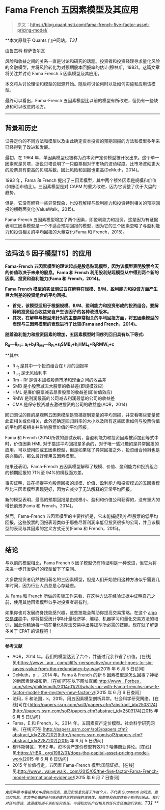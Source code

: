 # Fama French 五因素模型及其应用

> 原文：<https://blog.quantinsti.com/fama-french-five-factor-asset-pricing-model/>

**本文原载于 Quants 门户网站。*T3】*

由鲁杰科·穆萨鲁尔瓦

风险和收益之间的关系一直是讨论和研究的话题。投资者和投资经理寻求量化风险的金融模型，并将风险转化为对预期股本回报率的估计(穆林斯，1982)。这篇文章将关注并讨论 Fama French 5 因素模型及其应用。

本文将从讨论理论和模型的起源开始。随后将讨论何时以及如何实施和应用该模型。

最终可以看出，Fama-French 五因素模型比以前的模型有所改进，但仍有一些缺点和可以改进的地方。

* * *

## ****背景和历史****

证券定价的不同方法和模型以及由此确定资本投资的预期回报的方法和模型多年来已经得到了改进和发展。

最初，在 1964 年，单因素模型也被称为资本资产定价模型被开发出来。这个单一因素就是贝塔，据说贝塔说明了一只股票相对于市场的波动程度。比市场波动更大的股票具有更高的贝塔系数，因此风险和回报也更高(DeMuth，2014)。

1993 年，Fama 和 French 提出了三因素模型，其中两个额外因素是规模和价值(如账面市值比)。三因素模型是对 CAPM 的重大改进，因为它调整了优于大盘的趋势。

但是，它没有解释一些异常现象，也没有解释与盈利能力和投资特别相关的预期回报的横截面变化(ValueWalk，2015)。

Fama-French 五因素模型增加了两个因素，即盈利能力和投资，这是因为有证据表明三因素模型是一个不适合预期回报的模型，因为它的三个因素忽略了与盈利能力和投资相关的平均回报的大量变化(Fama 和 French，2015)。

* * *

## ****法玛法 5 **因子模型**T5】的应用****

**Fama-French 五因素模型的理论起点是股息贴现模型，因为该模型表明股票今天的价值取决于未来的股息。Fama 和 French 利用股利贴现模型从中得到两个新的因素，投资和盈利能力(Fama 和 French，2014)。**

**Fama French 模型的实证测试旨在解释在规模、B/M、盈利能力和投资方面产生巨大利差的投资组合的平均回报。**

*   **首先，该模型适用于根据规模、B/M、盈利能力和投资形成的投资组合。要解释的投资组合收益来自产生该因子的各种改进版本。**
*   **其次，在解释与模型未针对的主要异常相关的平均回报方面，将五因素模型的表现与三因素模型的表现进行了比较(Fama and French，2014)。**

**随着盈利能力和投资因素的增加，五因素模型时间序列回归具有以下等式:**

****R<sub>it</sub>—R<sub>Ft</sub>= a<sub>I</sub>+b<sub>I</sub>(R<sub>Mt</sub>—R<sub>Ft</sub>+s<sub>I</sub>SMB<sub>t</sub>+h<sub>I</sub>HML<sub>t</sub>+R<sub>I</sub>RMW<sub>t</sub>+c****

 **其中:

*   R <sub>ft</sub> 是其中一个投资组合在 t 月的回报率
*   R <sub>Ft</sub> 是无风险利率
*   Rm - Rf 是资本加权股票市场和现金之间的收益差
*   SMB 是小股票减去大股票的收益差(即规模效应)
*   HML 是廉价股票减去昂贵股票的收益差(即价值效应)
*   RMW 是利润最高的公司减去利润最低的公司的收益差
*   CMA 是保守投资减去激进投资的公司的收益差(AQR，2014)

回归测试的目的是观察五因素模型是否捕捉到变量的平均回报，并查看哪些变量彼此正相关或负相关，此外还确定回归斜率的大小以及所有这些因素如何与股票价值的平均回报相关并影响股票价值的平均回报。

Fama 和 French (2014)所做的测试表明，当盈利能力和投资因素被添加到等式中时，价值因素 HML 对于描述平均回报是多余的，对于唯一感兴趣的是异常回报的应用，可以使用四或五因素模型，但是如果除了异常回报之外，投资组合倾斜也是感兴趣的，那么最好使用五因素模型。

结果还表明，Fama-French 五因素模型解释了规模、价值、盈利能力和投资组合的预期回报的 71%至 94%的横截面方差。

事实证明，旨在捕捉平均股票回报的规模、价值、盈利能力和投资模式的五因素模型比三因素模型表现更好，因为它减少了无法解释的异常平均回报。

新的模型表明，最高的预期回报是由规模小、盈利和价值公司获得的，没有重大的增长前景(Fama 和 French，2014)。

然而，Fama-French 五因素模型的主要挫折是，它未能捕捉到小型股票的低平均回报，这些股票的回报表现类似于那些尽管利润率低但投资很多的公司，并且该模型的表现与其因素的定义方式无关(Fama 和 French，2015)。

* * *

## ****结论****

与以前的模型相比，Fama French 5 因子模型仍有待证明是一种改进，但它为将来进一步开发更好的模型留下了空间。

大多数投资者仍然使用著名的三因素模型，但是人们开始使用这种方法似乎需要几年时间，因为行业人员总是心存疑虑。

从 Fama 和 French 所做的实际工作来看，在这种方法在经验证据中证明自己之前，使用其他因素模型似乎对投资者最有利。

如果你也对发展终身技能感兴趣，这些技能会帮助你提高交易策略。在这个 [algo 交易课程](https://www.quantinsti.com/epat)中，你将接受统计学&计量经济学、编程、机器学习和量化交易方法的培训，因此你精通每一项在量化&算法交易中出类拔萃所必需的技能。现在就了解更多关于 EPAT 的课程吧！

* * *

**参考文献**

*   AQR，2014 年。我们的模型达到了六个，并通过冗余节省了价值。[在线]见:[https://www . aqr . com/cliffs-perspective/our-model-goes-to-six-saves-value from-the-redundancy-by-way](https://www.aqr.com/cliffs-perspective/our-model-goes-to-six-and-saves-value-from-redundancy-along-the-way)[2015 年 6 月 5 日访问]
*   DeMuth，p .，2014 年。Fama & French 的新 5 因素模型是怎么回事？神秘的新因素诉福布斯，[在线]可在以下网址查阅:[http://www . Forbes . com/sites/phildemuth/2014/01/20/whats-up-with-Fama-frenchs-new-5-factor-model-the-mystery-new-factor-v/](http://www.forbes.com/sites/phildemuth/2014/01/20/whats-up-with-fama-frenchs-new-5-factor-model-the-mysterious-new-factor-v/)[2015 年 6 月 6 日查阅]
*   法玛，E 和法国，k，2015。用五因素模型剖析异常。社会科学研究网络。[在线]可在:[http://papers.ssrn.com/sol3/papers.cfm?abstract_id=2503174](http://papers.ssrn.com/sol3/papers.cfm?abstract_id=2503174)[2015 年 6 月 5 日访问]
*   Fama，E 和 French，k，2014 年。五因素资产定价模型。社会科学研究网络。[在线]可在:[http://papers.ssrn.com/sol3/papers.cfm?abstract_id=2287202](http://papers.ssrn.com/sol3/papers.cfm?abstract_id=2287202)[2015 年 6 月 5 日访问]
*   穆林斯特区，1982 年。资本资产定价模型有效吗？哈佛商业评论。[在线]见:[https://HBR . org/1982/01/does-the-capital-asset-pricing-model-work](https://hbr.org/1982/01/does-the-capital-asset-pricing-model-work)[2015 年 6 月 6 日访问]
*   2015 年价值行走。五因素 Fama-French 模型:国际证据。[在线]见:[http://www . value walk . com/2015/05/the-five-factor-Fama-French-model-international-evidence/](http://www.valuewalk.com/2015/05/the-five-factor-fama-french-model-international-evidence/)[2015 年 6 月 7 日查阅]

* * *

*<small>免责声明:本客座博文中提供的观点、意见和信息仅属于作者个人，不代表 QuantInsti 的观点、意见和信息。本文中所做的任何陈述或共享的链接的准确性、完整性和有效性都不能得到保证。我们对任何错误、遗漏或陈述不承担任何责任。与侵犯知识产权相关的任何责任由他们承担。</small>T3】***